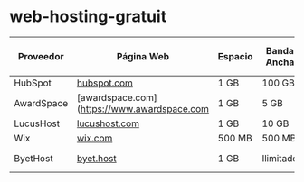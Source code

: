 # web-hosting-gratuit

| Proveedor    | Página Web                                   | Espacio | Banda Ancha | Dominios        | SSL | Publicidad | Soporte para WordPress |
|--------------|----------------------------------------      |---------|-------------|-----------------|-----|------------|------------------------|
| HubSpot      | [hubspot.com](https://www.hubspot.com)       | 1 GB    | 100 GB      | Subdominio      | Sí  | No         | Sí                     |
| AwardSpace   | [awardspace.com](https://www.awardspace.com  | 1 GB    | 5 GB       | Subdominio dominio| Sí | Sí         | Sí                     |
| LucusHost    | [lucushost.com](https://www.lucushost.com)   | 1 GB    | 10 GB      | Subdominio       | Sí  | No         | Sí                     |
| Wix          | [wix.com](https://www.wix.com)               | 500 MB  | 500 MB      | Subdominio      | Sí  | Sí         | No                     |
| ByetHost     | [byet.host](https://www.byet.host)           | 1 GB    | Ilimitado   | Subdominio dominio| Sí| Sí         | Sí                     |